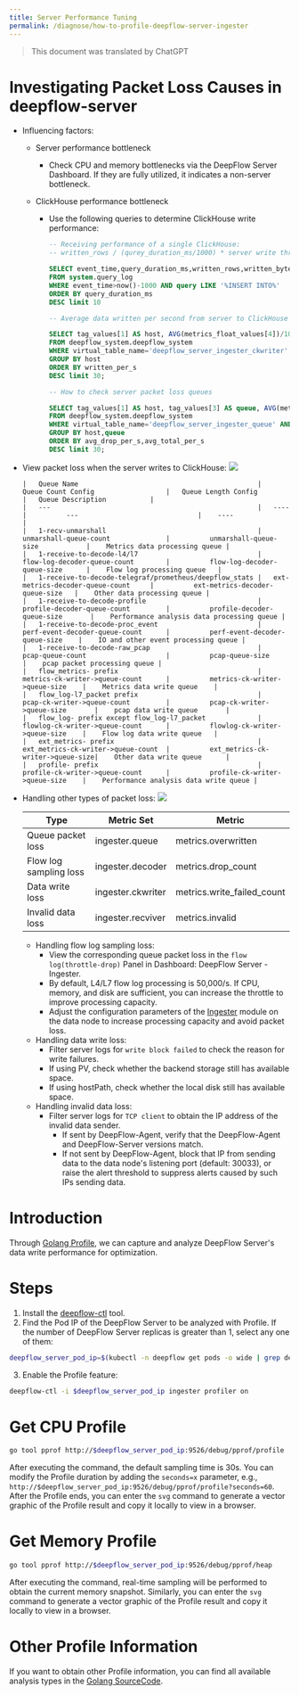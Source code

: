 ```yaml
---
title: Server Performance Tuning
permalink: /diagnose/how-to-profile-deepflow-server-ingester
---
```


> This document was translated by ChatGPT

# Investigating Packet Loss Causes in deepflow-server

- Influencing factors:

  - Server performance bottleneck
    - Check CPU and memory bottlenecks via the DeepFlow Server Dashboard. If they are fully utilized, it indicates a non-server bottleneck.
  - ClickHouse performance bottleneck

    - Use the following queries to determine ClickHouse write performance:

      ```SQL
      -- Receiving performance of a single ClickHouse:
      -- written_rows / (qurey_duration_ms/1000) * server write thread count (ingester.flow-ck-writer.queue_count)

      SELECT event_time,query_duration_ms,written_rows,written_bytes,query
      FROM system.query_log
      WHERE event_time>now()-1000 AND query LIKE '%INSERT INTO%'
      ORDER BY query_duration_ms
      DESC limit 10
      ```

      ```SQL
      -- Average data written per second from server to ClickHouse

      SELECT tag_values[1] AS host, AVG(metrics_float_values[4])/10 AS written_per_s, AVG(metrics_float_values[3])/10 AS drop_per_s
      FROM deepflow_system.deepflow_system
      WHERE virtual_table_name='deepflow_server_ingester_ckwriter'
      GROUP BY host
      ORDER BY written_per_s
      DESC limit 30;
      ```

      ```SQL
      -- How to check server packet loss queues

      SELECT tag_values[1] AS host, tag_values[3] AS queue, AVG(metrics_float_values[1])/10 AS avg_total_per_s, AVG(metrics_float_values[2])/10 AS avg_handled_per_s, AVG(metrics_float_values[3])/10 AS avg_drop_per_s
      FROM deepflow_system.deepflow_system
      WHERE virtual_table_name='deepflow_server_ingester_queue' AND time > now()-900
      GROUP BY host,queue
      ORDER BY avg_drop_per_s,avg_total_per_s
      DESC limit 30;
      ```

- View packet loss when the server writes to ClickHouse:
  <img src="./imgs/server_drop.png">

      |   Queue Name                                             |   Queue Count Config                  |   Queue Length Config                    |   Queue Description           |
      |   ---                                                    |   ----                                |          ---                              |    ----                       |
      |   1-recv-unmarshall                                      |   unmarshall-queue-count              |          unmarshall-queue-size            |    Metrics data processing queue |
      |   1-receive-to-decode-l4/l7                              |   flow-log-decoder-queue-count        |          flow-log-decoder-queue-size      |    Flow log processing queue   |
      |   1-receive-to-decode-telegraf/prometheus/deepflow_stats |   ext-metrics-decoder-queue-count     |          ext-metrics-decoder-queue-size   |    Other data processing queue |
      |   1-receive-to-decode-profile                            |   profile-decoder-queue-count         |          profile-decoder-queue-size       |    Performance analysis data processing queue |
      |   1-receive-to-decode-proc_event                         |   perf-event-decoder-queue-count      |          perf-event-decoder-queue-size    |    IO and other event processing queue |
      |   1-receive-to-decode-raw_pcap                           |   pcap-queue-count                    |          pcap-queue-size                  |    pcap packet processing queue |
      |   flow_metrics- prefix                                   |   metrics-ck-writer->queue-count      |          metrics-ck-writer->queue-size    |    Metrics data write queue    |
      |   flow_log-l7_packet prefix                              |   pcap-ck-writer->queue-count         |          pcap-ck-writer->queue-size       |    pcap data write queue       |
      |   flow_log- prefix except flow_log-l7_packet             |   flowlog-ck-writer->queue-count      |          flowlog-ck-writer->queue-size    |    Flow log data write queue   |
      |   ext_metrics- prefix                                    |   ext_metrics-ck-writer->queue-count  |          ext_metrics-ck-writer->queue-size|    Other data write queue      |
      |   profile- prefix                                        |   profile-ck-writer->queue-count      |          profile-ck-writer->queue-size    |    Performance analysis data write queue |

- Handling other types of packet loss:
  <img src="./imgs/other_drop.png">

  | Type                  | Metric Set         | Metric                       |
  | --------------------- | ------------------ | ---------------------------- |
  | Queue packet loss     | ingester.queue     | metrics.overwritten          |
  | Flow log sampling loss| ingester.decoder   | metrics.drop_count           |
  | Data write loss       | ingester.ckwriter  | metrics.write_failed_count   |
  | Invalid data loss     | ingester.recviver  | metrics.invalid              |

  - Handling flow log sampling loss:
    - View the corresponding queue packet loss in the `flow log(throttle-drop)` Panel in Dashboard: DeepFlow Server - Ingester.
    - By default, L4/L7 flow log processing is 50,000/s. If CPU, memory, and disk are sufficient, you can increase the throttle to improve processing capacity.
    - Adjust the configuration parameters of the [Ingester](https://github.com/deepflowio/deepflow/blob/main/server/server.yaml#L347) module on the data node to increase processing capacity and avoid packet loss.
  - Handling data write loss:
    - Filter server logs for `write block failed` to check the reason for write failures.
    - If using PV, check whether the backend storage still has available space.
    - If using hostPath, check whether the local disk still has available space.
  - Handling invalid data loss:
    - Filter server logs for `TCP client` to obtain the IP address of the invalid data sender.
      - If sent by DeepFlow-Agent, verify that the DeepFlow-Agent and DeepFlow-Server versions match.
      - If not sent by DeepFlow-Agent, block that IP from sending data to the data node's listening port (default: 30033), or raise the alert threshold to suppress alerts caused by such IPs sending data.

# Introduction

Through [Golang Profile](https://go.dev/blog/pprof), we can capture and analyze DeepFlow Server's data write performance for optimization.

# Steps

1. Install the [deepflow-ctl](../ce-install/upgrade/#%E5%8D%87%E7%BA%A7-deepflow-cli) tool.
2. Find the Pod IP of the DeepFlow Server to be analyzed with Profile. If the number of DeepFlow Server replicas is greater than 1, select any one of them:

```bash
deepflow_server_pod_ip=$(kubectl -n deepflow get pods -o wide | grep deepflow-server | awk '{print $6}')
```

3. Enable the Profile feature:

```bash
deepflow-ctl -i $deepflow_server_pod_ip ingester profiler on
```

# Get CPU Profile

```bash
go tool pprof http://$deepflow_server_pod_ip:9526/debug/pprof/profile
```

After executing the command, the default sampling time is 30s. You can modify the Profile duration by adding the `seconds=x` parameter, e.g., `http://$deepflow_server_pod_ip:9526/debug/pprof/profile?seconds=60`. After the Profile ends, you can enter the `svg` command to generate a vector graphic of the Profile result and copy it locally to view in a browser.

# Get Memory Profile

```bash
go tool pprof http://$deepflow_server_pod_ip:9526/debug/pprof/heap
```

After executing the command, real-time sampling will be performed to obtain the current memory snapshot. Similarly, you can enter the `svg` command to generate a vector graphic of the Profile result and copy it locally to view in a browser.

# Other Profile Information

If you want to obtain other Profile information, you can find all available analysis types in the [Golang SourceCode](https://github.com/golang/go/blob/master/src/net/http/pprof/pprof.go#L350).